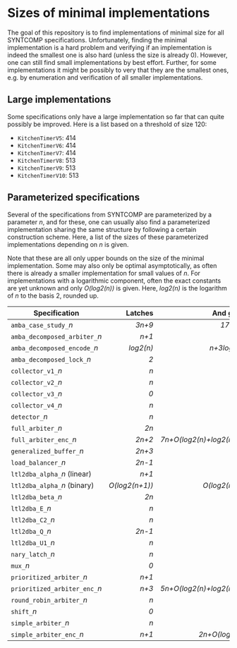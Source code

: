 # Sizes of minimal implementations

The goal of this repository is to find implementations of minimal size for all
SYNTCOMP specifications. Unfortunately, finding the minimal implementation is a
hard problem and verifying if an implementation is indeed the smallest one is
also hard (unless the size is already 0). However, one can still find small
implementations by best effort. Further, for some implementations it might be
possibly to very that they are the smallest ones, e.g. by enumeration and
verification of all smaller implementations.

## Large implementations

Some specifications only have a large implementation so far that can quite
possibly be improved. Here is a list based on a threshold of size 120:

- `KitchenTimerV5`: 414
- `KitchenTimerV6`: 414
- `KitchenTimerV7`: 414
- `KitchenTimerV8`: 513
- `KitchenTimerV9`: 513
- `KitchenTimerV10`: 513

## Parameterized specifications

Several of the specifications from SYNTCOMP are parameterized by a parameter *n*,
and for these, one can usually also find a parameterized implementation sharing
the same structure by following a certain construction scheme. Here, a list
of the sizes of these parameterized implementations depending on *n* is given.

Note that these are all only upper bounds on the size of the minimal
implementation. Some may also only be optimal asymptotically, as often there
is already a smaller implementation for small values of *n*. For
implementations with a logarithmic component, often the exact constants are yet
unknown and only *O(log2(n))* is given. Here, *log2(n)* is the logarithm of *n*
to the basis 2, rounded up.

Specification | Latches | And gates
--- | ---: | ---:
`amba_case_study_`*n* | *3n+9* | *17n+24*
`amba_decomposed_arbiter_`*n* | *n+1* | *6n+6*
`amba_decomposed_encode_`*n* | *log2(n)* | *n+3log2(n)*
`amba_decomposed_lock_`*n* | *2* | *2n+2*
`collector_v1_`*n* | *n* | *3n-1*
`collector_v2_`*n* | *n* | *3n*
`collector_v3_`*n* | *0* | *0*
`collector_v4_`*n* | *n* | *3n*
`detector_`*n* | *n* | *3n*
`full_arbiter_`*n* | *2n* | *3n*
`full_arbiter_enc_`*n* | *2n+2* | *7n+O(log2(n)+log2(n+1))*
`generalized_buffer_`*n* | *2n+3* | *4n+2*
`load_balancer_`*n* | *2n-1* | *5n-5*
`ltl2dba_alpha_`*n* (linear) | *n+1* | *n+2*
`ltl2dba_alpha_`*n* (binary) | *O(log2(n+1))* | *O(log2(n+1))*
`ltl2dba_beta_`*n* | *2n* | *4n-1*
`ltl2dba_E_`*n* | *n* | *2n-1*
`ltl2dba_C2_`*n* | *n* | *3n*
`ltl2dba_Q_`*n* | *2n-1* | *4n-3*
`ltl2dba_U1_`*n* | *n* | *3n-2*
`nary_latch_`*n* | *n* | *3n*
`mux_`*n* | *0* | *0*
`prioritized_arbiter_`*n* | *n+1* | *3n*
`prioritized_arbiter_enc_`*n* | *n+3* | *5n+O(log2(n)+log2(n+1))*
`round_robin_arbiter_`*n* | *n* | *0*
`shift_`*n* | *0* | *0*
`simple_arbiter_`*n* | *n* | *0*
`simple_arbiter_enc_`*n* | *n+1* | *2n+O(log2(n))*
